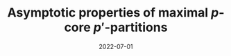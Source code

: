 ---
topic: Combinatorics
title: Asymptotic properties of maximal $p$-core $p'$-partitions
date: 2022-07-01
pub: Journal of Combinatorial Theory, Series A 193 (2023)
coauthors:
arxiv: 2207.03015
slides: uva-2022-pres.pdf
poster:
blog:
video:
series: research
pdf: 2207.03015v3.pdf
notes:
---